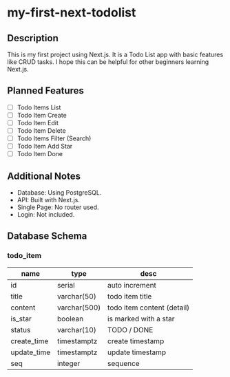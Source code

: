# my-first-next-todolist


## Description

This is my first project using Next.js. It is a Todo List app with basic features like CRUD tasks. I hope this can be helpful for other beginners learning Next.js.

## Planned Features
 
- [ ] Todo Items List
- [ ] Todo Item Create
- [ ] Todo Item Edit
- [ ] Todo Item Delete
- [ ] Todo Items Filter (Search)
- [ ] Todo Item Add Star
- [ ] Todo Item Done

## Additional Notes

- Database: Using PostgreSQL.
- API: Built with Next.js.
- Single Page: No router used.
- Login: Not included.

## Database Schema 

### todo_item

| name        | type         | desc                       |
| ----------- | ------------ | -------------------------- |
| id          | serial       | auto increment             |
| title       | varchar(50)  | todo item title            |
| content     | varchar(500) | todo item content (detail) |
| is_star     | boolean      | is marked with a star      |
| status      | varchar(10)  | TODO / DONE                |
| create_time | timestamptz  | create timestamp           |
| update_time | timestamptz  | update timestamp           |
| seq         | integer      | sequence                   |
